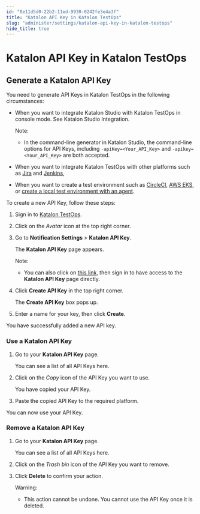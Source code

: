```yaml
---
id: "8e11d5d0-22b2-11ed-9930-0242fe3e4a3f"
title: "Katalon API Key in Katalon TestOps"
slug: "administer/settings/katalon-api-key-in-katalon-testops"
hide_title: true
---
```


# <a id="id_ka-api-key" class="anchor_top_offset"/><a id="ariaid-title1" class="anchor_top_offset"/>Katalon API Key in Katalon TestOps


## <a id="id_1" class="anchor_top_offset"/>Generate a Katalon API Key

<p xmlns="http://www.w3.org/1999/xhtml" className="p">You need to generate API Keys in Katalon TestOps in the following circumstances:</p> 
<ul xmlns="http://www.w3.org/1999/xhtml" className="ul"><li className="li"><p className="p">When you want to integrate Katalon Studio with Katalon TestOps in console mode. See Katalon Studio Integration.</p><div className="note note note_note"><span className="note__title">Note:</span> <ul className="ul"><li className="li"><p className="p">In the command-line generator in Katalon Studio, the command-line options for API Keys, including <code className="ph codeph">-apiKey=&lt;Your_API_Key&gt;</code> and <code className="ph codeph">-apikey=&lt;Your_API_Key&gt;</code> are both accepted.</p></li></ul></div></li><li className="li"><p className="p">When you want to integrate Katalon TestOps with other platforms such as <a className="xref" href="/docs/organize/integration-for-organizing-tests/jira-integration/enable-testops---jira-integration-for-test-management">Jira</a> and <a className="xref" href="/docs/execute/cicd-integrations/jenkins-integration/use-katalon-plugins-for-jenkins-integration/integrate-jenkins-with-testops">Jenkins</a>,</p></li><li className="li"><p className="p">When you want to create a test environment such as <a className="xref" href="/docs/execute/test-execution-with-testops/set-up-circleci-test-environments-for-testops">CircleCI</a>, <a className="xref" href="/docs/execute/test-execution-with-testops/set-up-kubernetes-test-environments-for-testops">AWS EKS</a>, or <a className="xref" href="/docs/execute/test-execution-with-testops/local-test-environments/create-a-local-test-environment-with-an-agent">create a local test environment with an agent</a>.</p></li></ul> 
<p xmlns="http://www.w3.org/1999/xhtml" className="p">To create a new API Key, follow these steps:</p> 
<ol xmlns="http://www.w3.org/1999/xhtml" className="ol"><li className="li"><p className="p">Sign in to <a className="xref j-external-link" href="https://testops.katalon.io/login" target="_blank">Katalon TestOps</a>.</p></li><li className="li"><p className="p">Click on the <em className="ph i">Avatar</em> icon at the top right corner.</p></li><li className="li"><p className="p">Go to <strong className="ph b">Notification Settings</strong> &gt; <strong className="ph b">Katalon API Key</strong>.</p><p className="p">The <strong className="ph b">Katalon API Key</strong> page appears.</p><div className="note note note_note"><span className="note__title">Note:</span> <ul className="ul"><li className="li"><p className="p">You can also click on <a className="xref j-external-link" href="https://testops.katalon.io/user/apikey" target="_blank">this link</a>, then sign in to have access to the <strong className="ph b">Katalon API Key</strong> page directly.</p></li></ul></div></li><li className="li"><p className="p">Click <strong className="ph b">Create API Key</strong> in the top right corner.</p><p className="p">The <strong className="ph b">Create API Key</strong> box pops up.</p></li><li className="li"><p className="p">Enter a name for your key, then click <strong className="ph b">Create</strong>.</p></li></ol> 
<p xmlns="http://www.w3.org/1999/xhtml" className="p">You have successfully added a new API key.</p> 
    

### <a id="id_2" class="anchor_top_offset"/>Use a Katalon API Key

    
      
<ol xmlns="http://www.w3.org/1999/xhtml" className="ol">   <li className="li">     <p className="p">Go to your <strong className="ph b">Katalon API Key</strong> page.</p>     <p className="p">You can see a list of all API Keys here.</p>   </li>   <li className="li">     <p className="p">Click on the <em className="ph i">Copy</em> icon of the API Key you want to       use.</p>     <p className="p">You have copied your API Key.</p>   </li>   <li className="li">     <p className="p">Paste the copied API Key to the required platform.</p>   </li> </ol> 
      
<p xmlns="http://www.w3.org/1999/xhtml" className="p">You can now use your API Key.</p> 
    
  

### <a id="id_3" class="anchor_top_offset"/>Remove a Katalon API Key

<ol xmlns="http://www.w3.org/1999/xhtml" className="ol"><li className="li">     <p className="p">Go to your <strong className="ph b">Katalon API Key</strong> page.</p>     <p className="p">You can see a list of all API Keys here.</p>   </li><li className="li">     <p className="p">Click on the <em className="ph i">Trash bin</em> icon of the API Key you want to       remove.</p>   </li><li className="li">     <p className="p">Click <strong className="ph b">Delete</strong> to confirm your action.</p>     <div className="note warning note_warning"><span className="note__title">Warning:</span>        <ul className="ul"><li className="li"><p className="p">This action cannot be undone. You cannot use the API Key once it             is deleted.</p></li></ul>     </div>   </li></ol> 
